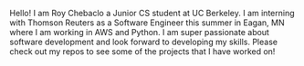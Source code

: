 Hello! I am Roy Chebaclo a Junior CS student at UC Berkeley. I am interning with Thomson Reuters as a Software Engineer this summer in Eagan, MN where I am working in AWS and Python. I am super passionate about software development and look forward to developing my skills. Please check out my repos to see some of the projects that I have worked on!
